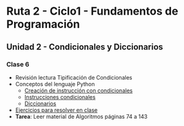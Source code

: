 # Ruta 2 - Ciclo1 - Fundamentos de Programación

## Unidad 2 - Condicionales y Diccionarios
### Clase 6
* Revisión lectura Tipificación de Condicionales
* Conceptos del lenguaje Python
  * [Creación de instrucción con condicionales](operadores_condicionales.ipynb)
  * [Instrucciones condicionales](instrucciones_condicionales.ipynb)
  * [Diccionarios](diccionarios.ipynb)
* [Ejercicios para resolver en clase](ejercicios.md)
* **Tarea**: Leer material de Algoritmos páginas 74 a 143
